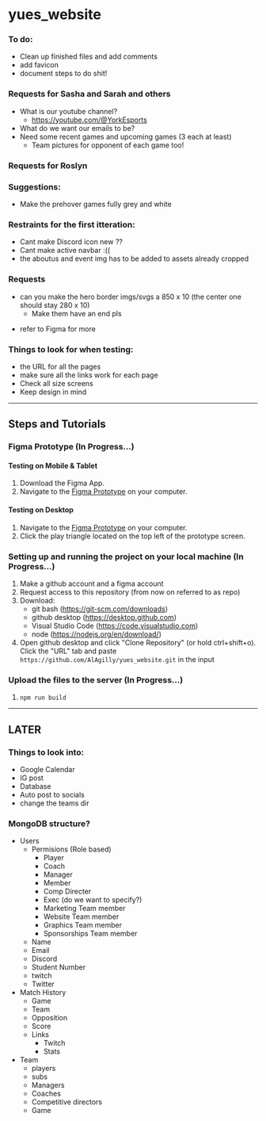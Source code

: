 # yues_website

### To do:
- Clean up finished files and add comments
- add favicon
- document steps to do shit!

### Requests for Sasha and Sarah and others
- What is our youtube channel?
    -  https://youtube.com/@YorkEsports
- What do we want our emails to be?
- Need some recent games and upcoming games (3 each at least)
    - Team pictures for opponent of each game too!

### Requests for Roslyn

### Suggestions:
- Make the prehover games fully grey and white

### Restraints for the first itteration:
- Cant make Discord icon new ??
- Cant make active navbar :((
- the aboutus and event img has to be added to assets already cropped 

### Requests
- can you make the hero border imgs/svgs a 850 x 10 (the center one should stay 280 x 10)
    - Make them have an end pls
* refer to Figma for more

### Things to look for when testing:
- the URL for all the pages
- make sure all the links work for each page
- Check all size screens
- Keep design in mind

--------------------------------------

## Steps and Tutorials

### Figma Prototype (In Progress...)
#### Testing on Mobile & Tablet
1. Download the Figma App.
2. Navigate to the [Figma Prototype](https://www.figma.com/proto/U5EAS9EbPx4KpyezKQaguB/YUES-2022-23-WEBSITE?node-id=304%3A3189&scaling=scale-down-width&page-id=53%3A2&starting-point-node-id=304%3A3189) on your computer.

#### Testing on Desktop
1. Navigate to the [Figma Prototype](https://www.figma.com/proto/U5EAS9EbPx4KpyezKQaguB/YUES-2022-23-WEBSITE?node-id=304%3A3189&scaling=scale-down-width&page-id=53%3A2&starting-point-node-id=304%3A3189) on your computer.
2. Click the play triangle located on the top left of the prototype screen.

### Setting up and running the project on your local machine (In Progress...)

1. Make a github account and a figma account 
2. Request access to this repository (from now on referred to as repo)
3. Download:
    - git bash (https://git-scm.com/downloads)
    - github desktop (https://desktop.github.com)
    - Visual Studio Code (https://code.visualstudio.com)
    - node (https://nodejs.org/en/download/)
4. Open github desktop and click "Clone Repository" (or hold ctrl+shift+o). Click the "URL" tab and paste `https://github.com/AlAgilly/yues_website.git` in the input 


### Upload the files to the server (In Progress...)

1. `npm run build`

--------------------------------------

## LATER

### Things to look into:
- Google Calendar
- IG post 
- Database
- Auto post to socials
- change the teams dir

### MongoDB structure?
- Users
    - Permisions (Role based)
        - Player
        - Coach
        - Manager
        - Member
        - Comp Directer
        - Exec (do we want to specify?)
        - Marketing Team member
        - Website Team member
        - Graphics Team member
        - Sponsorships Team member
    - Name
    - Email
    - Discord
    - Student Number
    - twitch
    - Twitter
- Match History
    - Game
    - Team
    - Opposition 
    - Score
    - Links
        - Twitch
        - Stats
- Team
    - players
    - subs
    - Managers
    - Coaches
    - Competitive directors
    - Game

